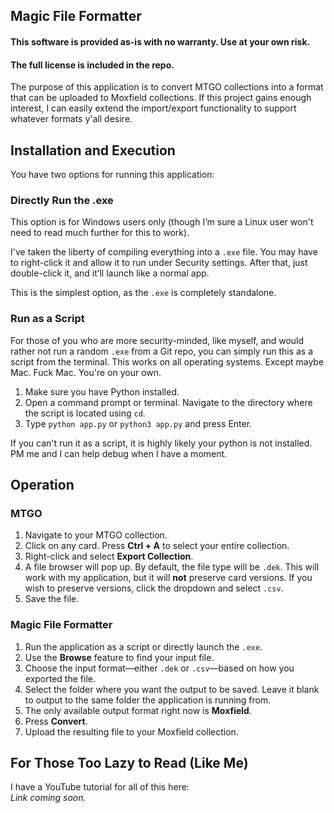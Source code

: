 ## Magic File Formatter  
#### This software is provided as-is with no warranty. Use at your own risk.  
#### The full license is included in the repo.

The purpose of this application is to convert MTGO collections into a format that can be uploaded to Moxfield collections. If this project gains enough interest, I can easily extend the import/export functionality to support whatever formats y'all desire.

## Installation and Execution  
You have two options for running this application:

### Directly Run the .exe  
This option is for Windows users only (though I’m sure a Linux user won't need to read much further for this to work).

I've taken the liberty of compiling everything into a `.exe` file. You may have to right-click it and allow it to run under Security settings. After that, just double-click it, and it’ll launch like a normal app.

This is the simplest option, as the `.exe` is completely standalone.

### Run as a Script  
For those of you who are more security-minded, like myself, and would rather not run a random `.exe` from a Git repo, you can simply run this as a script from the terminal. This works on all operating systems. Except maybe Mac. Fuck Mac. You're on your own.

1. Make sure you have Python installed.  
2. Open a command prompt or terminal. Navigate to the directory where the script is located using `cd`.  
3. Type `python app.py` or `python3 app.py` and press Enter.  
   
If you can't run it as a script, it is highly likely your python is not installed. PM me and I can help debug when I have a moment. 

## Operation

### MTGO  
1. Navigate to your MTGO collection.  
2. Click on any card. Press **Ctrl + A** to select your entire collection.  
3. Right-click and select **Export Collection**.  
4. A file browser will pop up. By default, the file type will be `.dek`. This will work with my application, but it will **not** preserve card versions. If you wish to preserve versions, click the dropdown and select `.csv`.  
5. Save the file.

### Magic File Formatter  
1. Run the application as a script or directly launch the `.exe`.  
2. Use the **Browse** feature to find your input file.  
3. Choose the input format—either `.dek` or `.csv`—based on how you exported the file.  
4. Select the folder where you want the output to be saved. Leave it blank to output to the same folder the application is running from.  
5. The only available output format right now is **Moxfield**.  
6. Press **Convert**.  
7. Upload the resulting file to your Moxfield collection.

## For Those Too Lazy to Read (Like Me)  
I have a YouTube tutorial for all of this here:  
*Link coming soon.*
